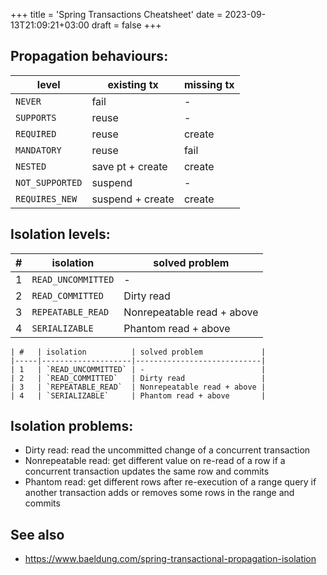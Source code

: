 +++
title = 'Spring Transactions Cheatsheet'
date = 2023-09-13T21:09:21+03:00
draft = false
+++

## Propagation behaviours:

| level           | existing tx      | missing tx |
|-----------------|------------------|------------|
| `NEVER`         | fail             | -          |
| `SUPPORTS`      | reuse            | -          |
| `REQUIRED`      | reuse            | create     |
| `MANDATORY`     | reuse            | fail       |
| `NESTED`        | save pt + create | create     |
| `NOT_SUPPORTED` | suspend          | -          |
| `REQUIRES_NEW`  | suspend + create | create     |

## Isolation levels:

| #   | isolation          | solved problem             |
|-----|--------------------|----------------------------|
| 1   | `READ_UNCOMMITTED` | -                          |
| 2   | `READ_COMMITTED`   | Dirty read                 |
| 3   | `REPEATABLE_READ`  | Nonrepeatable read + above |
| 4   | `SERIALIZABLE`     | Phantom read + above       |

```
| #   | isolation          | solved problem             |
|-----|--------------------|----------------------------|
| 1   | `READ_UNCOMMITTED` | -                          |
| 2   | `READ_COMMITTED`   | Dirty read                 |
| 3   | `REPEATABLE_READ`  | Nonrepeatable read + above |
| 4   | `SERIALIZABLE`     | Phantom read + above       |
```

## Isolation problems:

- Dirty read: read the uncommitted change of a concurrent transaction
- Nonrepeatable read: get different value on re-read of a row if a concurrent transaction updates the same row and commits
- Phantom read: get different rows after re-execution of a range query if another transaction adds or removes some rows in the range and commits

## See also

- https://www.baeldung.com/spring-transactional-propagation-isolation
